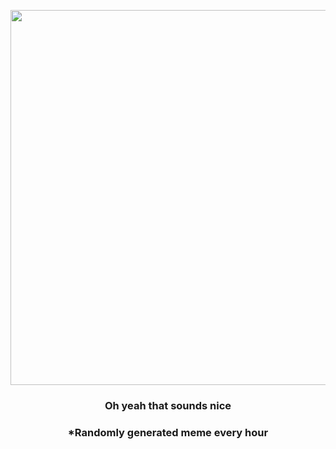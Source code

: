<p align="center">
        <img src="https://i.redd.it/l3mava3h2cu81.gif" width="600" height="600">
        </p>
        <h3 align="center">Oh yeah that sounds nice</h3>
        <h3 align="center">*Randomly generated meme every hour</h3>
    